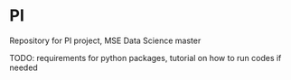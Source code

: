 # PI
Repository for PI project, MSE Data Science master

TODO: requirements for python packages, tutorial on how to run codes if needed
